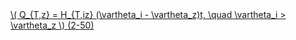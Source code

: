 <a href="/eco2_guide_center/1.%20ECO2%20Logic%20Guide/Hee1_Equation_List.html" class="equation-link" target="_blank" rel="noopener noreferrer">
  \( Q_{T,z} = H_{T,iz} (\vartheta_i - \vartheta_z)t, \quad \vartheta_i > \vartheta_z \) <span class="eq-number">(2-50)</span>
</a>
